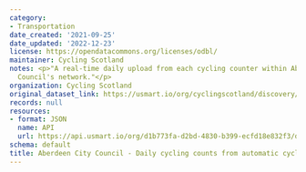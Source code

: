 ```yaml
---
category:
- Transportation
date_created: '2021-09-25'
date_updated: '2022-12-23'
license: https://opendatacommons.org/licenses/odbl/
maintainer: Cycling Scotland
notes: <p>"A real-time daily upload from each cycling counter within Aberdeen City
  Council's network."</p>
organization: Cycling Scotland
original_dataset_link: https://usmart.io/org/cyclingscotland/discovery/discovery-view-detail/c3248da7-823b-40e7-ae5c-9b33a4ab7f16
records: null
resources:
- format: JSON
  name: API
  url: https://api.usmart.io/org/d1b773fa-d2bd-4830-b399-ecfd18e832f3/d0717679-21fb-4274-a9d3-f973cfb5b7ff/1/urql
schema: default
title: Aberdeen City Council - Daily cycling counts from automatic cycling counters
---
```

